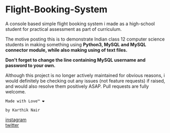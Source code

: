 # Flight-Booking-System

A console based simple flight booking system i made as a high-school student for practical assessment as part of curriculum.

The motive posting this is to demonstrate Indian class 12 computer science students in making something using **Python3, MySQL and MySQL connector module, while also making using of text files.**

**Don't forget to change the line containing MySQL username and password to your own.**

Although this project is no longer actively maintained for obvious reasons, i would definitely be checking out any issues (not feature requests) if raised, and would also resolve them positively ASAP. Pull requests are fully welcome.
 
`Made with Love™ ❤️`

`by Karthik Nair` <br>

[instagram ](https://www.instagram.com/karthiknair.sh) <br>
[twitter](https://www.twitter.com/realkarthiknair)

